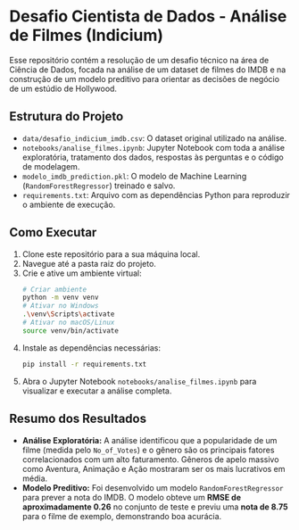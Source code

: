 # Desafio Cientista de Dados - Análise de Filmes (Indicium)

Esse repositório contém a resolução de um desafio técnico na área de Ciência de Dados, focada na análise de um dataset de filmes do IMDB e na construção de um modelo preditivo para orientar as decisões de negócio de um estúdio de Hollywood.

## Estrutura do Projeto

- `data/desafio_indicium_imdb.csv`: O dataset original utilizado na análise.
- `notebooks/analise_filmes.ipynb`: Jupyter Notebook com toda a análise exploratória, tratamento dos dados, respostas às perguntas e o código de modelagem.
- `modelo_imdb_prediction.pkl`: O modelo de Machine Learning (`RandomForestRegressor`) treinado e salvo.
- `requirements.txt`: Arquivo com as dependências Python para reproduzir o ambiente de execução.

## Como Executar

1.  Clone este repositório para a sua máquina local.
2.  Navegue até a pasta raiz do projeto.
3.  Crie e ative um ambiente virtual:
    ```bash
    # Criar ambiente
    python -m venv venv
    # Ativar no Windows
    .\venv\Scripts\activate
    # Ativar no macOS/Linux
    source venv/bin/activate
    ```
4.  Instale as dependências necessárias:
    ```bash
    pip install -r requirements.txt
    ```
5.  Abra o Jupyter Notebook `notebooks/analise_filmes.ipynb` para visualizar e executar a análise completa.

## Resumo dos Resultados

* **Análise Exploratória:** A análise identificou que a popularidade de um filme (medida pelo `No_of_Votes`) e o gênero são os principais fatores correlacionados com um alto faturamento. Gêneros de apelo massivo como Aventura, Animação e Ação mostraram ser os mais lucrativos em média.
* **Modelo Preditivo:** Foi desenvolvido um modelo `RandomForestRegressor` para prever a nota do IMDB. O modelo obteve um **RMSE de aproximadamente 0.26** no conjunto de teste e previu uma **nota de 8.75** para o filme de exemplo, demonstrando boa acurácia.
